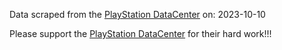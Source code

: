 Data scraped from the [PlayStation DataCenter](https://psxdatacenter.com/) on: 2023-10-10

Please support the [PlayStation DataCenter](https://psxdatacenter.com/) for their hard work!!!
